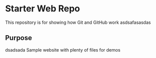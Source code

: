 # Starter Web Repo

This repository is for showing how Git and GitHub work
asdsafasasdas
## Purpose
dsadsada
Sample website with plenty of files for demos